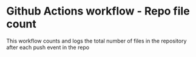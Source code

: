 # Github Actions workflow - Repo file count

This workflow counts and logs the total number of files in the repository after each push event in the repo